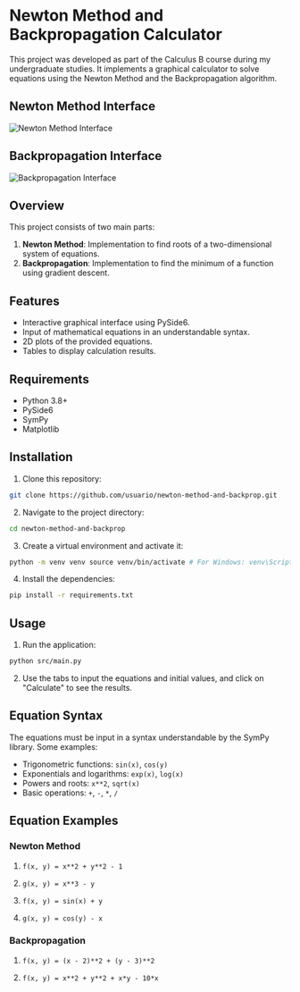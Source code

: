 # Newton Method and Backpropagation Calculator

This project was developed as part of the Calculus B course during my undergraduate studies. It implements a graphical calculator to solve equations using the Newton Method and the Backpropagation algorithm.

## Newton Method Interface

![Newton Method Interface](https://github.com/antunesluis/newton-backprop-solver/blob/main/newton-method.png)

## Backpropagation Interface

![Backpropagation Interface](https://github.com/antunesluis/newton-backprop-solver/blob/main/backpropagation.png)

## Overview

This project consists of two main parts:

1. **Newton Method**: Implementation to find roots of a two-dimensional system of equations.
2. **Backpropagation**: Implementation to find the minimum of a function using gradient descent.

## Features

- Interactive graphical interface using PySide6.
- Input of mathematical equations in an understandable syntax.
- 2D plots of the provided equations.
- Tables to display calculation results.

## Requirements

- Python 3.8+
- PySide6
- SymPy
- Matplotlib

## Installation

1. Clone this repository:

```bash
git clone https://github.com/usuario/newton-method-and-backprop.git
```

2. Navigate to the project directory:

```bash
cd newton-method-and-backprop
```

3. Create a virtual environment and activate it:

```bash
python -m venv venv source venv/bin/activate # For Windows: venv\Scripts\activate
```

4. Install the dependencies:

```bash
pip install -r requirements.txt
```

## Usage

1. Run the application:

```bash
python src/main.py
```

2. Use the tabs to input the equations and initial values, and click on "Calculate" to see the results.

## Equation Syntax

The equations must be input in a syntax understandable by the SymPy library. Some examples:

- Trigonometric functions: `sin(x)`, `cos(y)`
- Exponentials and logarithms: `exp(x)`, `log(x)`
- Powers and roots: `x**2`, `sqrt(x)`
- Basic operations: `+`, `-`, `*`, `/`

## Equation Examples

### Newton Method

1. `f(x, y) = x**2 + y**2 - 1`

2. `g(x, y) = x**3 - y`

3. `f(x, y) = sin(x) + y`

4. `g(x, y) = cos(y) - x`

### Backpropagation

1. `f(x, y) = (x - 2)**2 + (y - 3)**2`

2. `f(x, y) = x**2 + y**2 + x*y - 10*x`
